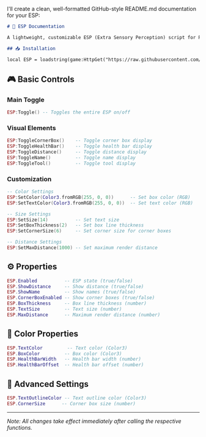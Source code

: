 I'll create a clean, well-formatted GitHub-style README.md documentation for your ESP:

```markdown
# 🎯 ESP Documentation

A lightweight, customizable ESP (Extra Sensory Perception) script for Roblox.

## 📥 Installation

local ESP = loadstring(game:HttpGet("https://raw.githubusercontent.com/GlockClipz/hookfunction/refs/heads/main/hookfunctionislethal.lua"))()
```

## 🎮 Basic Controls

### Main Toggle
```lua
ESP:Toggle() -- Toggles the entire ESP on/off
```

### Visual Elements
```lua
ESP:ToggleCornerBox()    -- Toggle corner box display
ESP:ToggleHealthBar()    -- Toggle health bar display
ESP:ToggleDistance()     -- Toggle distance display
ESP:ToggleName()         -- Toggle name display
ESP:ToggleTool()         -- Toggle tool display
```

### Customization
```lua
-- Color Settings
ESP:SetColor(Color3.fromRGB(255, 0, 0))      -- Set box color (RGB)
ESP:SetTextColor(Color3.fromRGB(255, 0, 0))  -- Set text color (RGB)

-- Size Settings
ESP:SetSize(14)          -- Set text size
ESP:SetBoxThickness(2)   -- Set box line thickness
ESP:SetCornerSize(6)     -- Set corner size for corner boxes

-- Distance Settings
ESP:SetMaxDistance(1000) -- Set maximum render distance
```

## ⚙️ Properties

```lua
ESP.Enabled          -- ESP state (true/false)
ESP.ShowDistance     -- Show distance (true/false)
ESP.ShowName         -- Show names (true/false)
ESP.CornerBoxEnabled -- Show corner boxes (true/false)
ESP.BoxThickness     -- Box line thickness (number)
ESP.TextSize         -- Text size (number)
ESP.MaxDistance      -- Maximum render distance (number)
```

## 🎨 Color Properties

```lua
ESP.TextColor         -- Text color (Color3)
ESP.BoxColor         -- Box color (Color3)
ESP.HealthBarWidth   -- Health bar width (number)
ESP.HealthBarOffset  -- Health bar offset (number)
```

## 🔧 Advanced Settings

```lua
ESP.TextOutlineColor -- Text outline color (Color3)
ESP.CornerSize      -- Corner box size (number)
```

---
*Note: All changes take effect immediately after calling the respective functions.*
```
